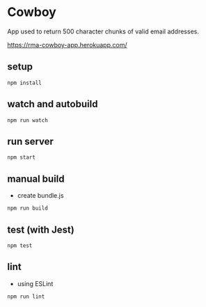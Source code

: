 # Cowboy

App used to return 500 character chunks of valid email addresses.

https://rma-cowboy-app.herokuapp.com/

## setup
```
npm install
```

## watch and autobuild
```
npm run watch
```

## run server
```
npm start
```

## manual build
* create bundle.js
```
npm run build
```

## test (with Jest)

```
npm test
```

## lint

* using ESLint

```
npm run lint
```
